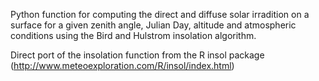 Python function for computing the direct and diffuse solar irradition on a surface for a given
zenith angle, Julian Day, altitude and atmospheric conditions using the Bird and Hulstrom
insolation algorithm.

Direct port of the insolation function from the R insol package
(http://www.meteoexploration.com/R/insol/index.html)